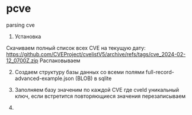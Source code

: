 # pcve
parsing cve

1) Установка

 Скачиваем полный список всех CVE на текущую дату: 
 https://github.com/CVEProject/cvelistV5/archive/refs/tags/cve_2024-02-12_0700Z.zip
 Распаковываем

2) Создаем структуру базы данных со всеми полями full-record-advanced-example.json (BLOB) в sqlite 
3) Заполняем базу значеним по каждой CVE где cveId уникальный ключ, если встретится повторяющиеся значения перезаписываем

4) 
